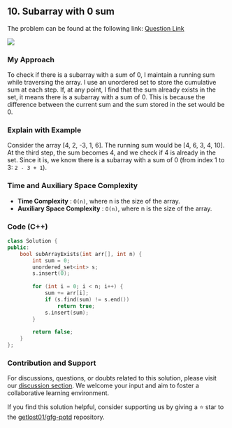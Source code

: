 ## 10. Subarray with 0 sum
 The problem can be found at the following link: [Question Link](https://www.geeksforgeeks.org/problems/subarray-with-0-sum-1587115621/1)

![](https://badgen.net/badge/Level/Medium/yellow)

### My Approach
To check if there is a subarray with a sum of 0, I maintain a running sum while traversing the array. I use an unordered set to store the cumulative sum at each step. If, at any point, I find that the sum already exists in the set, it means there is a subarray with a sum of 0. This is because the difference between the current sum and the sum stored in the set would be 0.

### Explain with Example
Consider the array [4, 2, -3, 1, 6]. The running sum would be [4, 6, 3, 4, 10]. At the third step, the sum becomes 4, and we check if 4 is already in the set. Since it is, we know there is a subarray with a sum of 0 (from index 1 to 3: `2 - 3 + 1`).

### Time and Auxiliary Space Complexity

- **Time Complexity** : `O(n)`, where n is the size of the array.
- **Auxiliary Space Complexity** : `O(n)`, where n is the size of the array.

### Code (C++)
```cpp
class Solution {
public:
    bool subArrayExists(int arr[], int n) {
        int sum = 0;
        unordered_set<int> s;
        s.insert(0);
        
        for (int i = 0; i < n; i++) {
            sum += arr[i];
            if (s.find(sum) != s.end())
                return true;
            s.insert(sum);
        }
        
        return false;
    }
};
```

### Contribution and Support

For discussions, questions, or doubts related to this solution, please visit our [discussion section](https://github.com/getlost01/gfg-potd/discussions). We welcome your input and aim to foster a collaborative learning environment.

If you find this solution helpful, consider supporting us by giving a ⭐ star to the [getlost01/gfg-potd](https://github.com/getlost01/gfg-potd) repository.